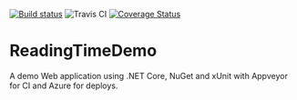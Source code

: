 [![Build status](https://ci.appveyor.com/api/projects/status/44cra2w93iblljb1/branch/master?svg=true)](https://ci.appveyor.com/project/bas/readingtimedemo/branch/master) ![Travis CI](https://travis-ci.org/bas/ReadingTimeDemo.svg?branch=master) [![Coverage Status](https://coveralls.io/repos/github/bas/ReadingTimeDemo/badge.svg?branch=add-code-coverage)](https://coveralls.io/github/bas/ReadingTimeDemo?branch=add-code-coverage)
# ReadingTimeDemo
A demo Web application using .NET Core, NuGet and xUnit with Appveyor for CI and Azure for deploys.


